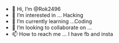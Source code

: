 - 👋 Hi, I’m @Rok2496
- 👀 I’m interested in ... Hacking
- 🌱 I’m currently learning ...Coding
- 💞️ I’m looking to collaborate on ...
- 📫 How to reach me ... I have fb and insta

<!---



Rok2496/Rok2496 is a ✨ special ✨ repository because its `README.md` (this file) appears on your GitHub profile.
You can click the Preview link to take a look at your changes.
--->
